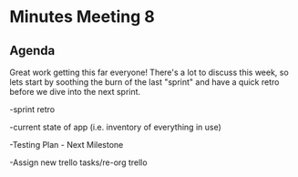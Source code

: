 # Minutes Meeting 8

## Agenda

Great work getting this far everyone! There's a lot to discuss this week, so lets start by soothing the burn of the last "sprint" and have a quick retro before we dive into the next sprint.

-sprint retro

-current state of app (i.e. inventory of everything in use)

-Testing Plan - Next Milestone

-Assign new trello tasks/re-org trello
